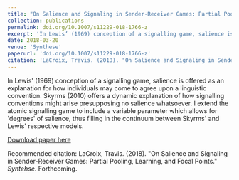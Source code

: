 ```yaml
---
title: "On Salience and Signaling in Sender-Receiver Games: Partial Pooling, Learning, and Focal Points"
collection: publications
permalink: doi.org/10.1007/s11229-018-1766-z
excerpt: 'In Lewis’ (1969) conception of a signalling game, salience is offered as an explanation for how individuals may come to agree upon a linguistic convention. Skyrms (2010) offers a dynamic explanation of how signalling conventions might arise presupposing no salience whatsoever. I extend the atomic signalling game to include a variable parameter which allows for 'degrees' of salience, thus filling in the continuum between Skyrms' and Lewis' respective models.'
date: 2018-03-20
venue: 'Synthese'
paperurl: 'doi.org/10.1007/s11229-018-1766-z'
citation: 'LaCroix, Travis. (2018). "On Salience and Signaling in Sender-Receiver Games: Partial-Pooling, Learning, and Focal Points." <i>Synthese 1</i>. Forthcoming.'
---
```

In Lewis' (1969) conception of a signalling game, salience is offered as an explanation for how individuals may come to agree upon a linguistic convention. Skyrms (2010) offers a dynamic explanation of how signalling conventions might arise presupposing no salience whatsoever. I extend the atomic signalling game to include a variable parameter which allows for 'degrees' of salience, thus filling in the continuum between Skyrms' and Lewis' respective models.

[Download paper here](doi.org/10.1007/s11229-018-1766-z)

Recommended citation: LaCroix, Travis. (2018). "On Salience and Signaling in Sender-Receiver Games: Partial Pooling, Learning, and Focal Points." <i>Syntehse</i>. Forthcoming.
